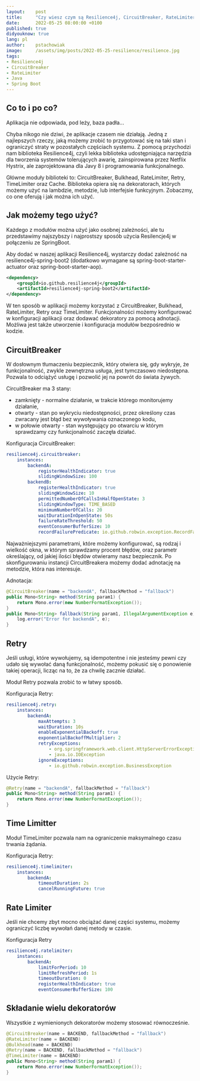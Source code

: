 ```yaml
---
layout:    post
title:     "Czy wiesz czym są Resilience4j, CircuitBreaker, RateLimiter i inne?"
date:      2022-05-25 08:00:00 +0100
published: true
didyouknow: true
lang: pl
author:    pstachowiak
image:     /assets/img/posts/2022-05-25-resilience/resilience.jpg
tags:
- Resilience4j
- CircuitBreaker
- RateLimiter
- Java
- Spring Boot
---
```


## Co to i po co?
Aplikacja nie odpowiada, pod leży, baza padła...

Chyba nikogo nie dziwi, że aplikacje czasem nie działają. Jedną z najlepszych rzeczy, jaką możemy zrobić to przygotować się na taki stan i ograniczyć straty w pozostałych częściach systemu.
Z pomocą przychodzi nam biblioteka Resilience4j, czyli lekka biblioteka udostępniająca narzędzia dla tworzenia systemów tolerujących awarię, zainspirowana przez Netflix Hystrix, ale zaprojektowana dla Javy 8 i programowania funkcjonalnego.

Główne moduły biblioteki to: CircuitBreaker, Bulkhead, RateLimiter, Retry, TimeLimiter oraz Cache. Biblioteka opiera się na dekoratorach, których możemy użyć na lambdzie, metodzie, lub interfejsie funkcyjnym.
Zobaczmy, co one oferują i jak można ich użyć.

## Jak możemy tego użyć?
Każdego z modułów można użyć jako osobnej zależności, ale tu przedstawimy najszybszy i najprostszy sposób użycia Resilencje4j w połączeniu ze SpringBoot.

Aby dodać w naszej aplikacji Resilience4j, wystarczy dodać zależność na resilience4j-spring-boot2 (dodatkowo wymagane są  spring-boot-starter-actuator oraz spring-boot-starter-aop).

```xml
<dependency>
    <groupId>io.github.resilience4j</groupId>
    <artifactId>resilience4j-spring-boot2</artifactId>
</dependency>
```

W ten sposób w aplikacji możemy korzystać z CircuitBreaker, Bulkhead, RateLimiter, Retry oraz TimeLimiter. Funkcjonalności możemy konfigurować w konfiguracji aplikacji oraz dodawać dekoratory za pomocą adnotacji. Możliwa jest także utworzenie i konfiguracja modułów bezpośrednio w kodzie. 

## CircuitBreaker
W dosłownym tłumaczeniu bezpiecznik, który otwiera się, gdy wykryje, że funkcjonalność, zwykle zewnętrzna usługa, jest tymczasowo niedostępna. Pozwala to odciążyć usługę i pozwolić jej na powrót do świata żywych.

CircuitBreaker ma 3 stany:
* zamknięty - normalne działanie, w trakcie którego monitorujemy działanie,
* otwarty - stan po wykryciu niedostępności, przez określony czas zwracany jest błąd bez wywoływania oznaczonego kodu,
* w połowie otwarty -  stan występujący po otwarciu w którym sprawdzamy czy funkcjonalność zaczęła działać.

Konfiguracja CircuitBreaker:
```yaml
resilience4j.circuitbreaker:
    instances:
        backendA:
            registerHealthIndicator: true
            slidingWindowSize: 100
        backendB:
            registerHealthIndicator: true
            slidingWindowSize: 10
            permittedNumberOfCallsInHalfOpenState: 3
            slidingWindowType: TIME_BASED
            minimumNumberOfCalls: 20
            waitDurationInOpenState: 50s
            failureRateThreshold: 50
            eventConsumerBufferSize: 10
            recordFailurePredicate: io.github.robwin.exception.RecordFailurePredicate
```

Najważniejszymi parametrami, które możemy konfigurować, są rodzaj i wielkość okna, w którym sprawdzamy procent błędów, oraz parametr określający, od jakiej ilości błędów otwieramy nasz bezpiecznik. Po skonfigurowaniu instancji CircuitBreakera możemy dodać adnotację na metodzie, która nas interesuje.

Adnotacja:
```java
@CircuitBreaker(name = "backendA", fallbackMethod = "fallback")
public Mono<String> method(String param1) {
    return Mono.error(new NumberFormatException());
}
public Mono<String> fallback(String param1, IllegalArgumentException e) {
    log.error("Error for backendA", e);
}
```

## Retry
Jeśli usługi, które wywołujemy, są idempotentne i nie jesteśmy pewni czy udało się wywołać daną funkcjonalność, możemy pokusić się o ponowienie takiej operacji, licząc na to, że za chwilę zacznie działać.

Moduł Retry pozwala zrobić to w łatwy sposób.

Konfiguracja Retry:
```yaml
resilience4j.retry:
    instances:
        backendA:
            maxAttempts: 3
            waitDuration: 10s
            enableExponentialBackoff: true
            exponentialBackoffMultiplier: 2
            retryExceptions:
                - org.springframework.web.client.HttpServerErrorException
                - java.io.IOException
            ignoreExceptions:
                - io.github.robwin.exception.BusinessException
```

Użycie Retry:
```java
@Retry(name = "backendA", fallbackMethod = "fallback")
public Mono<String> method(String param1) {
    return Mono.error(new NumberFormatException());
}
```

## Time Limitter
Moduł TimeLimiter pozwala nam na ograniczenie maksymalnego czasu trwania żądania.

Konfiguracja Retry:
```yaml
resilience4j.timelimiter:
    instances:
        backendA:
            timeoutDuration: 2s
            cancelRunningFuture: true
```

## Rate Limiter
Jeśli nie chcemy zbyt mocno obciążać danej części systemu, możemy ograniczyć liczbę wywołań danej metody w czasie.

Konfiguracja Retry
```yaml
resilience4j.ratelimiter:
    instances:
        backendA:
            limitForPeriod: 10
            limitRefreshPeriod: 1s
            timeoutDuration: 0
            registerHealthIndicator: true
            eventConsumerBufferSize: 100
```

## Składanie wielu dekoratorów
Wszystkie z wymienionych dekoratorów możemy stosować równocześnie.

```java
@CircuitBreaker(name = BACKEND, fallbackMethod = "fallback")
@RateLimiter(name = BACKEND)
@Bulkhead(name = BACKEND)
@Retry(name = BACKEND, fallbackMethod = "fallback")
@TimeLimiter(name = BACKEND)
public Mono<String> method(String param1) {
    return Mono.error(new NumberFormatException());
}
```
